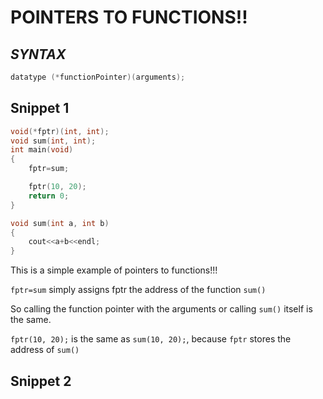 # POINTERS TO FUNCTIONS!!

## _SYNTAX_

```C++
datatype (*functionPointer)(arguments);
```

## Snippet 1
```C++
void(*fptr)(int, int);
void sum(int, int);
int main(void)
{
	fptr=sum;

	fptr(10, 20);
	return 0;
}

void sum(int a, int b)
{
	cout<<a+b<<endl;
}
```

This is a simple example of pointers to functions!!!

```fptr=sum``` simply assigns fptr the address of the function ```sum()```

So calling the function pointer with the arguments or calling ```sum()``` itself is the same.

```fptr(10, 20);``` is the same as ```sum(10, 20);```, because ```fptr``` stores the address of ```sum()```

## Snippet 2
